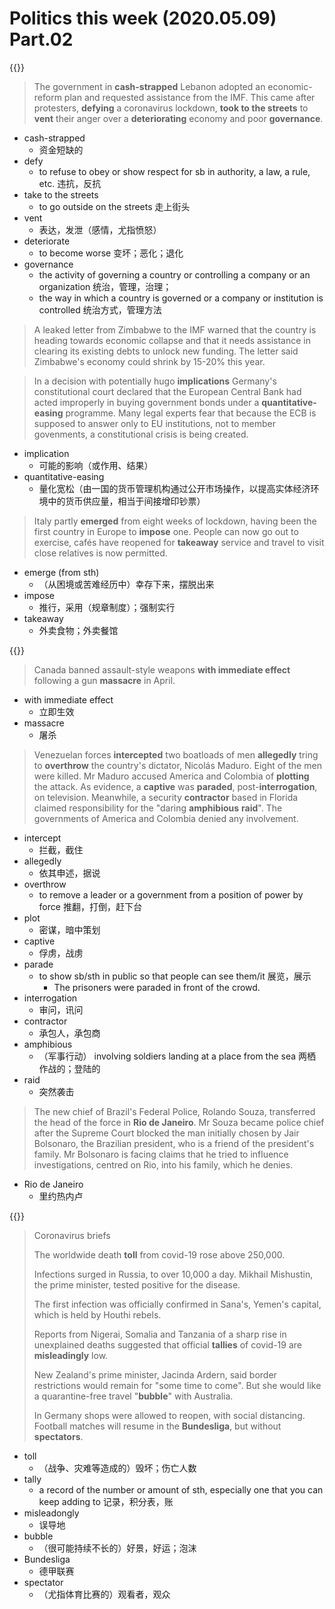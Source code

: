 # Politics this week (2020.05.09) Part.02


{{<music url="/economist/20200509/002 The world this week - Politics this week/4.mp3">}}

> The government in **cash-strapped** Lebanon adopted an economic-reform plan and requested assistance from the IMF. This came after protesters, **defying** a coronavirus lockdown, **took to the streets** to **vent** their anger over a **deteriorating** economy and poor **governance**.

- cash-strapped
  - 资金短缺的
- defy
  - to refuse to obey or show respect for sb in authority, a law, a rule, etc. 违抗，反抗
- take to the streets
  -  to go outside on the streets 走上街头
- vent
  - 表达，发泄（感情，尤指愤怒）
- deteriorate
  - to become worse 变坏；恶化；退化
- governance
  - the activity of governing a country or controlling a company or an organization 统治，管理，治理；
  - the way in which a country is governed or a company or institution is controlled 统治方式，管理方法

> A leaked letter from Zimbabwe to the IMF warned that the country is heading towards economic collapse and that it needs assistance in clearing its existing debts to unlock new funding. The letter said Zimbabwe's economy could shrink by 15-20% this year.

> In a decision with potentially hugo **implications** Germany's constitutional court declared that the European Central Bank had acted improperly in buying government bonds under a **quantitative-easing** programme. Many legal experts fear that because the ECB is supposed to answer only to EU institutions, not to member govenments, a constitutional crisis is being created.

- implication
  - 可能的影响（或作用、结果）
- quantitative-easing
  - 量化宽松（由一国的货币管理机构通过公开市场操作，以提高实体经济环境中的货币供应量，相当于间接增印钞票）

> Italy partly **emerged** from eight weeks of lockdown, having been the first country in Europe to **impose** one. People can now go out to exercise, cafés have reopened for **takeaway** service and travel to visit close relatives is now permitted.

- emerge (from sth)
  - （从困境或苦难经历中）幸存下来，摆脱出来
- impose
  - 推行，采用（规章制度）；强制实行
- takeaway
  - 外卖食物；外卖餐馆


{{<music url="/economist/20200509/002 The world this week - Politics this week/5.mp3">}}

> Canada banned assault-style weapons **with immediate effect** following a gun **massacre** in April.

- with immediate effect
  - 立即生效
- massacre
  - 屠杀

> Venezuelan forces **intercepted** two boatloads of men **allegedly** tring to **overthrow** the country's dictator, Nicolás Maduro. Eight of the men were killed. Mr Maduro accused America and Colombia of **plotting** the attack. As evidence, a **captive** was **paraded**, post-**interrogation**, on television. Meanwhile, a security **contractor** based in Florida claimed responsibility for the "daring **amphibious** **raid**". The governments of America and Colombia denied any involvement.

- intercept
  - 拦截，截住
- allegedly
  - 依其申述，据说
- overthrow
  - to remove a leader or a government from a position of power by force 推翻，打倒，赶下台
- plot
  - 密谋，暗中策划
- captive
  - 俘虏，战虏
- parade
  - to show sb/sth in public so that people can see them/it 展览，展示
    - The prisoners were paraded in front of the crowd.
- interrogation
  - 审问，讯问
- contractor
  - 承包人，承包商
- amphibious
  - （军事行动） involving soldiers landing at a place from the sea 两栖作战的；登陆的
- raid
  - 突然袭击

> The new chief of Brazil's Federal Police, Rolando Souza, transferred the head of the force in **Rio de Janeiro**. Mr Souza became police chief after the Supreme Court blocked the man initially chosen by Jair Bolsonaro, the Brazilian president, who is a friend of the president's family. Mr Bolsonaro is facing claims that he tried to influence investigations, centred on Rio, into his family, which he denies.

- Rio de Janeiro
  - 里约热内卢

{{<music url="/economist/20200509/002 The world this week - Politics this week/6.mp3">}}

> Coronavirus briefs
> 
> The worldwide death **toll** from covid-19 rose above 250,000.
> 
> Infections surged in Russia, to over 10,000 a day. Mikhail Mishustin, the prime minister, tested positive for the disease.
> 
> The first infection was officially confirmed in Sana's, Yemen's capital, which is held by Houthi rebels.
> 
> Reports from Nigerai, Somalia and Tanzania of a sharp rise in unexplained deaths suggested that official **tallies** of covid-19 are **misleadingly** low.
> 
> New Zealand's prime minister, Jacinda Ardern, said border restrictions would remain for "some time to come". But she would like a quarantine-free travel "**bubble**" with Australia.
> 
> In Germany shops were allowed to reopen, with social distancing. Football matches will resume in the **Bundesliga**, but without **spectators**.

- toll
  - （战争、灾难等造成的）毁坏；伤亡人数
- tally
  - a record of the number or amount of sth, especially one that you can keep adding to 记录，积分表，账
- misleadongly
  - 误导地
- bubble
  - （很可能持续不长的）好景，好运；泡沫
- Bundesliga
  - 德甲联赛
- spectator
  - （尤指体育比赛的）观看者，观众

